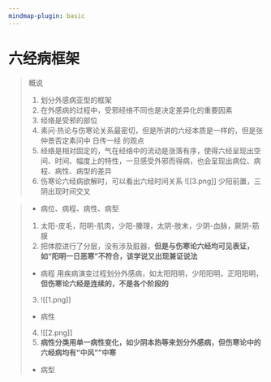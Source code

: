 ```yaml
---
mindmap-plugin: basic
---
```

# 六经病框架

>概说
>1. 划分外感病亚型的框架
>2. 在外感病的过程中，受邪经络不同也是决定差异化的重要因素
>3. 经络是受邪的部位
>4. 素问·热论与伤寒论关系最密切，但是所讲的六经本质是一样的，但是张仲景否定素问中 日传一经 的观点
>5. 经络是相对固定的，气在经络中的流动是涨落有序，使得六经呈现出空间、时间、幅度上的特性，一旦感受外邪而得病，也会呈现出病位、病程、病性、病型的差异
>6. 伤寒论六经病欲解时，可以看出六经时间关系
>![[3.png]]
>少阳前置，三阴出现时间交叉

 >- 病位、病程、病性、病型
>1. 太阳-皮毛，阳明-肌肉，少阳-腠理，太阴-肢末，少阴-血脉，厥阴-筋膜
>2. 把体腔进行了分层，没有涉及脏器，**但是与伤寒论六经均可见表证，如“阳明一日恶寒”不符合，该学说又出现兼证说法**
>- 病程 用疾病演变过程划分外感病，如太阳阳明，少阳阳明，正阳阳明，**但伤寒论六经是连续的，不是各个阶段的**
>3. ![[1.png]]
>- 病性
>4. ![[2.png]]
>5. **病性分类用单一病性变化，如少阴本热等来划分外感病，但伤寒论中的六经病均有“中风””中寒**
>- 病型
